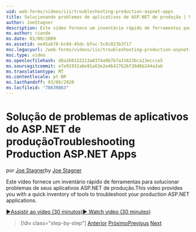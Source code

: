 ```yaml
---
uid: web-forms/videos/iis/troubleshooting-production-aspnet-apps
title: Solucionando problemas de aplicativos de ASP.NET de produção | Microsoft Docs
author: JoeStagner
description: Este vídeo fornece um inventário rápido de ferramentas para solucionar problemas de seus aplicativos ASP.NET de produção.
ms.author: riande
ms.date: 03/09/2009
ms.assetid: ee45ab78-bc04-45dc-bfac-5c0c023b3f17
msc.legacyurl: /web-forms/videos/iis/troubleshooting-production-aspnet-apps
msc.type: video
ms.openlocfilehash: d8a260152213a8374a9b7b7a31623bca13eccce5
ms.sourcegitcommit: e7e91932a6e91a63e2e46417626f39d6b244a3ab
ms.translationtype: MT
ms.contentlocale: pt-BR
ms.lasthandoff: 03/06/2020
ms.locfileid: "78639863"
---
```

# <a name="troubleshooting-production-aspnet-apps"></a><span data-ttu-id="7719c-103">Solução de problemas de aplicativos do ASP.NET de produção</span><span class="sxs-lookup"><span data-stu-id="7719c-103">Troubleshooting Production ASP.NET Apps</span></span>

<span data-ttu-id="7719c-104">por [Joe Stagner](https://github.com/JoeStagner)</span><span class="sxs-lookup"><span data-stu-id="7719c-104">by [Joe Stagner](https://github.com/JoeStagner)</span></span>

<span data-ttu-id="7719c-105">Este vídeo fornece um inventário rápido de ferramentas para solucionar problemas de seus aplicativos ASP.NET de produção.</span><span class="sxs-lookup"><span data-stu-id="7719c-105">This video provides you with a quick inventory of tools to troubleshoot your production ASP.NET applications.</span></span>

[<span data-ttu-id="7719c-106">&#9654;Assistir ao vídeo (30 minutos)</span><span class="sxs-lookup"><span data-stu-id="7719c-106">&#9654; Watch video (30 minutes)</span></span>](https://channel9.msdn.com/Blogs/ASP-NET-Site-Videos/troubleshooting-production-aspnet-apps)

> [!div class="step-by-step"]
> <span data-ttu-id="7719c-107">[Anterior](feature-specific-delegated-management.md)
> [Próximo](creating-a-site-with-iis7-manager.md)</span><span class="sxs-lookup"><span data-stu-id="7719c-107">[Previous](feature-specific-delegated-management.md)
[Next](creating-a-site-with-iis7-manager.md)</span></span>

